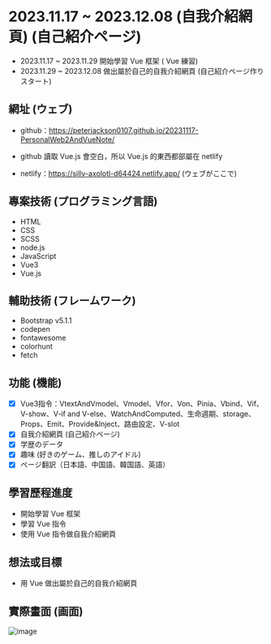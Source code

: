 # 2023.11.17 ~ 2023.12.08 (自我介紹網頁) (自己紹介ページ)
* 2023.11.17 ~ 2023.11.29 開始學習 Vue 框架 ( Vue 練習)
* 2023.11.29 ~ 2023.12.08 做出屬於自己的自我介紹網頁 (自己紹介ページ作りスタート)

## 網址 (ウェブ)
* github：https://peterjackson0107.github.io/20231117-PersonalWeb2AndVueNote/

* github 讀取 Vue.js 會空白，所以 Vue.js 的東西都部屬在 netlify

* netlify：https://silly-axolotl-d64424.netlify.app/ (ウェブがここで)

## 專案技術 (プログラミング言語)
- HTML
- CSS
- SCSS
- node.js
- JavaScript
- Vue3
- Vue.js

## 輔助技術 (フレームワーク)
- Bootstrap v5.1.1
- codepen
- fontawesome
- colorhunt
- fetch

## 功能 (機能)
- [x] Vue3指令：VtextAndVmodel、Vmodel、Vfor、Von、Pinia、Vbind、Vif、V-show、V-if and V-else、WatchAndComputed、生命週期、storage、Props、Emit、Provide&Inject、路由設定、V-slot
- [x] 自我介紹網頁 (自己紹介ページ)
- [x] 学歴のデータ
- [x] 趣味 (好きのゲーム、推しのアイドル)
- [x] ページ翻訳（日本語、中国語、韓国語、英語）

## 學習歷程進度
* 開始學習 Vue 框架
* 學習 Vue 指令
* 使用 Vue 指令做自我介紹網頁

## 想法或目標
* 用 Vue 做出屬於自己的自我介紹網頁

## 實際畫面 (画面)

![image](https://github.com/peterjackson0107/20231117-PersonalPage2AndVueNote/assets/151004314/821ad1cf-2ab6-4886-a570-f07d44a4fb76)

